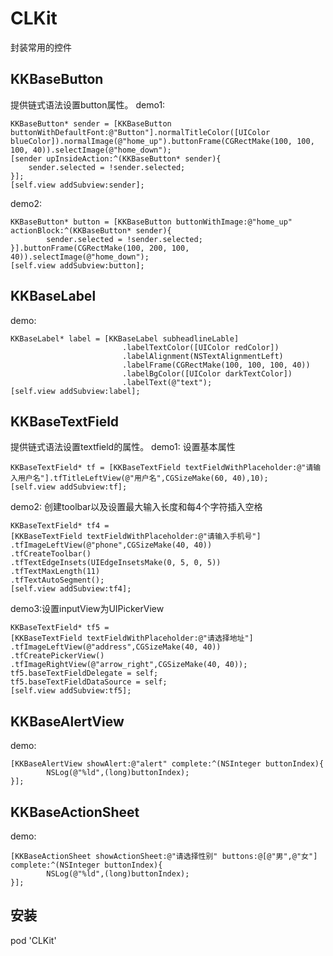# CLKit
封装常用的控件
## KKBaseButton 
提供链式语法设置button属性。
demo1:

```
KKBaseButton* sender = [KKBaseButton buttonWithDefaultFont:@"Button"].normalTitleColor([UIColor blueColor]).normalImage(@"home_up").buttonFrame(CGRectMake(100, 100, 100, 40)).selectImage(@"home_down");
[sender upInsideAction:^(KKBaseButton* sender){
    sender.selected = !sender.selected;
}];
[self.view addSubview:sender];

```
demo2:

```
KKBaseButton* button = [KKBaseButton buttonWithImage:@"home_up" actionBlock:^(KKBaseButton* sender){
        sender.selected = !sender.selected;
}].buttonFrame(CGRectMake(100, 200, 100, 40)).selectImage(@"home_down");
[self.view addSubview:button];
```

## KKBaseLabel
demo:

```
KKBaseLabel* label = [KKBaseLabel subheadlineLable]
                         .labelTextColor([UIColor redColor])
                         .labelAlignment(NSTextAlignmentLeft)
                         .labelFrame(CGRectMake(100, 100, 100, 40))
                         .labelBgColor([UIColor darkTextColor])
                         .labelText(@"text");
[self.view addSubview:label];

```
## KKBaseTextField
提供链式语法设置textfield的属性。
demo1: 设置基本属性

```
KKBaseTextField* tf = [KKBaseTextField textFieldWithPlaceholder:@"请输入用户名"].tfTitleLeftView(@"用户名",CGSizeMake(60, 40),10);
[self.view addSubview:tf];

```
demo2: 创建toolbar以及设置最大输入长度和每4个字符插入空格

```
KKBaseTextField* tf4 =
[KKBaseTextField textFieldWithPlaceholder:@"请输入手机号"]
.tfImageLeftView(@"phone",CGSizeMake(40, 40))
.tfCreateToolbar()
.tfTextEdgeInsets(UIEdgeInsetsMake(0, 5, 0, 5))
.tfTextMaxLength(11)
.tfTextAutoSegment();
[self.view addSubview:tf4];
```
demo3:设置inputView为UIPickerView

```
KKBaseTextField* tf5 =
[KKBaseTextField textFieldWithPlaceholder:@"请选择地址"]
.tfImageLeftView(@"address",CGSizeMake(40, 40))
.tfCreatePickerView()
.tfImageRightView(@"arrow_right",CGSizeMake(40, 40));
tf5.baseTextFieldDelegate = self;
tf5.baseTextFieldDataSource = self;
[self.view addSubview:tf5];

```


## KKBaseAlertView
demo:

```
[KKBaseAlertView showAlert:@"alert" complete:^(NSInteger buttonIndex){
        NSLog(@"%ld",(long)buttonIndex);
}];
```
## KKBaseActionSheet
demo:

```
[KKBaseActionSheet showActionSheet:@"请选择性别" buttons:@[@"男",@"女"] complete:^(NSInteger buttonIndex){
        NSLog(@"%ld",(long)buttonIndex);
}];
```

## 安装
pod 'CLKit'

